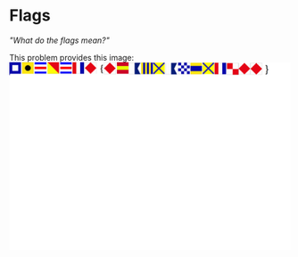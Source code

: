# Flags
*"What do the flags mean?"*

This problem provides this image:
![flags.png](https://github.com/sdvickers98/picoCTF-2019-Walkthrough/blob/master/raw/flag.png)
